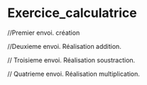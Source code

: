 # Exercice_calculatrice
//Premier envoi.
 création

 //Deuxieme envoi.
 Réalisation addition.


 // Troisieme envoi.
 Réalisation soustraction.

 // Quatrieme envoi.
 Réalisation multiplication.